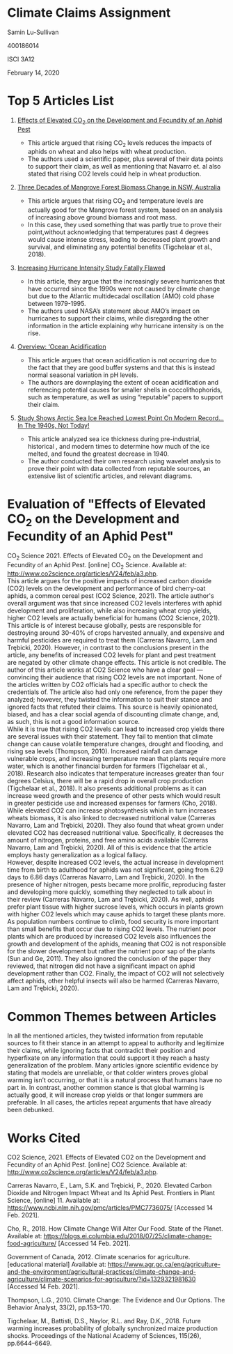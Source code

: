 # Climate Claims Assignment 
Samin Lu-Sullivan 

400186014 

ISCI 3A12 

February 14, 2020


# Top 5 Articles List 
1. [Effects of Elevated CO<sub>2</sub> on the Development and Fecundity of an Aphid Pest](http://www.co2science.org/articles/V24/feb/a3.php)
    * This article argued that rising CO<sub>2</sub> levels reduces the impacts of aphids on wheat and also helps with wheat production. 
    * The authors used a scientific paper, plus several of their data points to support their claim, as well as mentioning that Navarro et. al also stated that rising CO2 levels could help in wheat production. 

2. [Three Decades of Mangrove Forest Biomass Change in NSW, Australia](http://www.co2science.org/articles/V23/apr/a10.php)
    * This article argues that rising CO<sub>2</sub> and temperature levels are actually good for the Mangrove forest system, based on an analysis of increasing above ground biomass and root mass. 
    * In this case, they used something that was partly true to prove their point,without acknowledging that temperatures past 4 degrees would cause intense stress, leading to decreased plant growth and survival, and eliminating any potential benefits (Tigchelaar et al., 2018). 

3. [Increasing Hurricane Intensity Study Fatally Flawed](https://wattsupwiththat.com/2021/01/31/increasing-hurricane-intensity-study-fatally-flawed/)
    * In this article, they argue that the increasingly severe hurricanes that have occurred since the 1990s were not caused by climate change but due to the Atlantic multidecadal oscillation (AMO) cold phase between 1979-1995. 
    * The authors used NASA’s statement about AMO’s impact on hurricanes to support their claims, while disregarding the other information in the article explaining why hurricane intensity is on the rise. 

4. [Overview: ‘Ocean Acidification](https://wattsupwiththat.com/2021/01/23/overview-ocean-acidification/)
    * This article argues that ocean acidification is not occurring due to the fact that they are good buffer systems and that this is instead normal seasonal variation in pH levels. 
    * The authors are downplaying the extent of ocean acidification and referencing potential causes for smaller shells in coccolithophorids, such as temperature, as well as using “reputable” papers to support their claim. 

5. [Study Shows Arctic Sea Ice Reached Lowest Point On Modern Record… In The 1940s, Not Today!](https://wattsupwiththat.com/2021/01/24/study-shows-arctic-sea-ice-reached-lowest-point-on-modern-record-in-the-1940s-not-today/) 
    * This article analyzed sea ice thickness during pre-industrial, historical , and modern times to determine how much of the ice melted, and found the greatest decrease in 1940. 
    * The author conducted their own research using wavelet analysis to prove their point with data collected from reputable sources, an extensive list of scientific articles, and relevant diagrams. 

# Evaluation of "Effects of Elevated CO<sub>2</sub> on the Development and Fecundity of an Aphid Pest"
CO<sub>2</sub> Science 2021. Effects of Elevated CO<sub>2</sub> on the Development and Fecundity of an Aphid Pest. [online] CO<sub>2</sub> Science. Available at: <http://www.co2science.org/articles/V24/feb/a3.php>.  
This article argues for the positive impacts of increased carbon dioxide (CO2) levels on the development and performance of bird cherry-oat aphids, a common cereal pest (CO2 Science, 2021). The article author's overall argument was that since increased CO2 levels interferes with aphid development and proliferation, while also increasing wheat crop yields, higher CO2 levels are actually beneficial for humans (CO2 Science, 2021). This article is of interest because globally, pests are responsible for destroying around 30-40% of crops harvested annually, and expensive and harmful pesticides are required to treat them (Carreras Navarro, Lam and Trębicki, 2020). However, in contrast to the conclusions present in the article, any benefits of increased CO2 levels for plant and pest treatment are negated by other climate change effects. 
This article is not credible. The author of this article works at CO2 Science who have a clear goal — convincing their audience that rising CO2 levels are not important. None of the articles written by CO2 officials had a specific author to check the credentials of. The article also had only one reference, from the paper they analyzed; however, they twisted the information to suit their stance and ignored facts that refuted their claims. This source is heavily opinionated, biased, and has a clear social agenda of discounting climate change, and, as such, this is not a good information source.  
While it is true that rising CO2 levels can lead to increased crop yields there are several issues with their statement. They fail to mention that climate change can cause volatile temperature changes, drought and flooding, and rising sea levels (Thompson, 2010). Increased rainfall can damage vulnerable crops, and increasing temperature mean that plants require more water, which is another financial burden for farmers (Tigchelaar et al., 2018). Research also indicates that temperature increases greater than four degrees Celsius, there will be a rapid drop in overall crop production (Tigchelaar et al., 2018). It also presents additional problems as it can increase weed growth and the presence of other pests which would result in greater pesticide use and increased expenses for farmers (Cho, 2018). While elevated CO2 can increase photosynthesis which in turn increases wheats biomass, it is also linked to decreased nutritional value (Carreras Navarro, Lam and Trębicki, 2020). They also found that wheat grown under elevated CO2 has decreased nutritional value. Specifically, it decreases the amount of nitrogen, proteins, and free amino acids available (Carreras Navarro, Lam and Trębicki, 2020).  All of this is evidence that the article employs hasty generalization as a logical fallacy.  
However, despite increased CO2 levels, the actual increase in development time from birth to adulthood for aphids was not significant, going from 6.29 days to 6.86 days (Carreras Navarro, Lam and Trębicki, 2020). In the presence of higher nitrogen, pests became more prolific, reproducing faster and developing more quickly, something they neglected to talk about in their review (Carreras Navarro, Lam and Trębicki, 2020). As well, aphids prefer plant tissue with higher sucrose levels, which occurs in plants grown with higher CO2 levels which may cause aphids to target these plants more. As population numbers continue to climb, food security is more important than small benefits that occur due to rising CO2 levels. The nutrient poor plants which are produced by increased CO2 levels also influences the growth and development of the aphids, meaning that CO2 is not responsible for the slower development but rather the nutrient poor sap of the plants (Sun and Ge, 2011). They also ignored the conclusion of the paper they reviewed, that nitrogen did not have a significant impact on aphid development rather than CO2. Finally, the impact of CO2 will not selectively affect aphids, other helpful insects will also be harmed (Carreras Navarro, Lam and Trębicki, 2020). 

 

# Common Themes between Articles 
In all the mentioned articles, they twisted information from reputable sources to fit their stance in an attempt to appeal to authority and legitimize their claims, while ignoring facts that contradict their position and hyperfixate on any information that could support it they reach a hasty generalization of the problem. Many articles ignore scientific evidence by stating that models are unreliable, or that colder winters proves global warming isn’t occurring, or that it is a natural process that humans have no part in. In contrast, another common stance is that global warming is actually good, it will increase crop yields or that longer summers are preferable. In all cases, the articles repeat arguments that have already been debunked.

# Works Cited 

CO2 Science, 2021. Effects of Elevated CO2 on the Development and Fecundity of an Aphid Pest. [online] CO2 Science. Available at: <http://www.co2science.org/articles/V24/feb/a3.php>.

Carreras Navarro, E., Lam, S.K. and Trębicki, P., 2020. Elevated Carbon Dioxide and Nitrogen Impact Wheat and Its Aphid Pest. Frontiers in Plant Science, [online] 11. Available at: <https://www.ncbi.nlm.nih.gov/pmc/articles/PMC7736075/> [Accessed 14 Feb. 2021].

Cho, R., 2018. How Climate Change Will Alter Our Food. State of the Planet. Available at: <https://blogs.ei.columbia.edu/2018/07/25/climate-change-food-agriculture/> [Accessed 14 Feb. 2021].

Government of Canada, 2012. Climate scenarios for agriculture. [educational material] Available at: <https://www.agr.gc.ca/eng/agriculture-and-the-environment/agricultural-practices/climate-change-and-agriculture/climate-scenarios-for-agriculture/?id=1329321981630> [Accessed 14 Feb. 2021].

Thompson, L.G., 2010. Climate Change: The Evidence and Our Options. The Behavior Analyst, 33(2), pp.153–170.

Tigchelaar, M., Battisti, D.S., Naylor, R.L. and Ray, D.K., 2018. Future warming increases probability of globally synchronized maize production shocks. Proceedings of the National Academy of Sciences, 115(26), pp.6644–6649.
